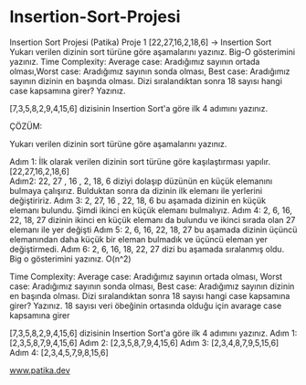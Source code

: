 # Insertion-Sort-Projesi
Insertion Sort Projesi (Patika)
Proje 1
[22,27,16,2,18,6] -> Insertion Sort
Yukarı verilen dizinin sort türüne göre aşamalarını yazınız.
Big-O gösterimini yazınız.
Time Complexity: Average case: Aradığımız sayının ortada olması,Worst case: Aradığımız sayının sonda olması, Best case: Aradığımız sayının dizinin en başında olması.
Dizi sıralandıktan sonra 18 sayısı hangi case kapsamına girer? Yazınız.
 
[7,3,5,8,2,9,4,15,6] dizisinin Insertion Sort'a göre ilk 4 adımını yazınız.

ÇÖZÜM:

Yukarı verilen dizinin sort türüne göre aşamalarını yazınız.

Adım 1: İlk olarak verilen dizinin sort türüne göre kaşılaştırması yapılır. 
[22,27,16,2,18,6]  
Adım2: 22, 27 , 16 , 2, 18, 6  diziyi dolaşıp düzünün en küçük elemanını bulmaya çalışırız. Bulduktan sonra da dizinin ilk elemanı ile yerlerini değiştiririz. 
Adım 3: 2, 27, 16 , 22, 18,  6  bu aşamada dizinin en küçük elemanı bulundu. Şimdi ikinci en küçük elemanı bulmalıyız. 
Adım 4: 2, 6, 16, 22, 18, 27  dizinin  ikinci en küçük elemanı da bulundu ve ikinci sırada olan 27 elemanı ile yer değişti
Adım 5: 2, 6, 16, 22, 18, 27 bu aşamada dizinin üçüncü elemanından daha küçük bir eleman bulmadık ve üçüncü eleman yer değiştirmedi. 
Adım 6: 2, 6, 16, 18, 22, 27  dizi bu aşamada sıralanmış oldu. 
Big o gösterimini yazınız. 
O(n^2)
 
Time Complexity: 
Average case: Aradığımız sayının ortada olması,
Worst case: Aradığımız sayının sonda olması, 
Best case: Aradığımız sayının dizinin en başında olması.
Dizi sıralandıktan sonra 18 sayısı hangi case kapsamına girer? Yazınız.
18 sayısı veri öbeğinin ortasında olduğu için avarage case kapsamına girer
 
[7,3,5,8,2,9,4,15,6] dizisinin Insertion Sort'a göre ilk 4 adımını yazınız.
Adım 1: [2,3,5,8,7,9,4,15,6]
Adım 2: [2,3,5,8,7,9,4,15,6]
Adım 3: [2,3,4,8,7,9,5,15,6]
Adım 4: [2,3,4,5,7,9,8,15,6]
 
 www.patika.dev
 
 
 
